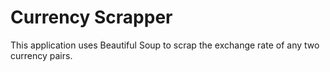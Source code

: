 # Currency Scrapper
This application uses Beautiful Soup to scrap the exchange rate of any two currency pairs.